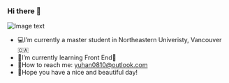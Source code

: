 ### Hi there 👋

![Image text](https://raw.githubusercontent.com/saadeghi/saadeghi/master/dino.gif)

- 💻I’m currently a master student in Northeastern Univeristy, Vancouver🇨🇦
- 🌃I’m currently learning Front End📱 
- 💬How to reach me: yuhan0810@outlook.com 
- 🦥Hope you have a nice and beautiful day!


